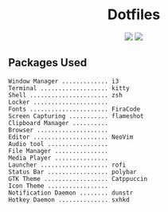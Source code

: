 <div align="center">
    <h1>Dotfiles</h1>
    <img src="https://img.shields.io/github/last-commit/samyuh/dotfiles?style=for-the-badge&color=ffb4a2&labelColor=201a19">
    <img src="https://img.shields.io/github/stars/samyuh/dotfiles?style=for-the-badge&color=e6c419&labelColor=1d1b16">
</div>

## Packages Used
```
Window Manager ............. i3
Terminal ................... kitty
Shell ...................... zsh
Locker ..................... 
Fonts ...................... FiraCode
Screen Capturing ........... flameshot
Clipboard Manager .......... 
Browser .................... 
Editor ..................... NeoVim
Audio tool ................. 
File Manager ............... 
Media Player ............... 
Launcher ................... rofi
Status Bar ................. polybar
GTK Theme .................. Catppuccin
Icon Theme ................. 
Notification Daemon ........ dunstr
Hotkey Daemon .............. sxhkd
```
